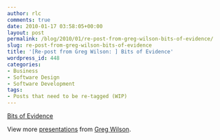 ```yaml
---
author: rlc
comments: true
date: 2010-01-17 03:58:05+00:00
layout: post
permalink: /blog/2010/01/re-post-from-greg-wilson-bits-of-evidence/
slug: re-post-from-greg-wilson-bits-of-evidence
title: '[Re-post from Greg Wilson: ] Bits of Evidence'
wordpress_id: 448
categories:
- Business
- Software Design
- Software Development
tags:
- Posts that need to be re-tagged (WIP)
---
```


[Bits of Evidence](http://www.slideshare.net/gvwilson/bits-of-evidence-2338367)

View more [presentations](http://www.slideshare.net/) from [Greg Wilson](http://www.slideshare.net/gvwilson).
